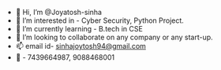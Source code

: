- 👋 Hi, I’m @Joyatosh-sinha
- 👀 I’m interested in - Cyber Security, Python Project.
- 🌱 I’m currently learning - B.tech in CSE 
- 💞️ I’m looking to collaborate on any company or any start-up.
- 📫 email id- sinhajoytosh94@gmail.com
- 📱  - 7439664987, 9088468001

<!---
Joyatosh-sinha/Joyatosh-sinha is a ✨ special ✨ repository because its `README.md` (this file) appears on your GitHub profile.
You can click the Preview link to take a look at your changes.
--->
